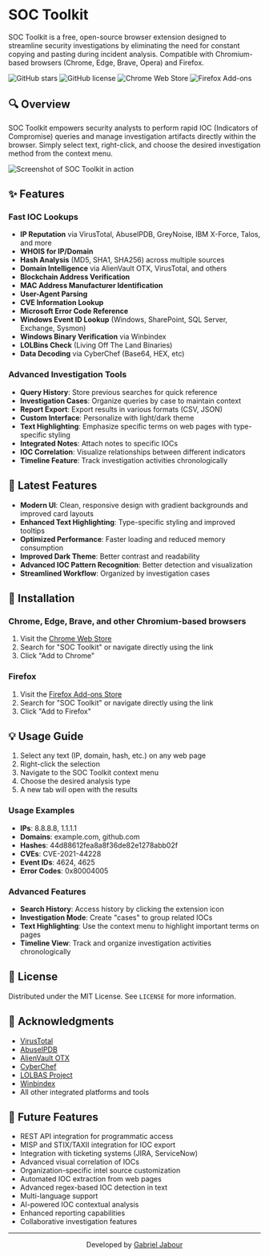 # SOC Toolkit

SOC Toolkit is a free, open-source browser extension designed to streamline security investigations by eliminating the need for constant copying and pasting during incident analysis. Compatible with Chromium-based browsers (Chrome, Edge, Brave, Opera) and Firefox.

![GitHub stars](https://img.shields.io/github/stars/username/soctoolkit?style=social)
![GitHub license](https://img.shields.io/github/license/username/soctoolkit)
![Chrome Web Store](https://img.shields.io/chrome-web-store/rating/extensionid)
![Firefox Add-ons](https://img.shields.io/amo/rating/soctoolkit)

## 🔍 Overview

SOC Toolkit empowers security analysts to perform rapid IOC (Indicators of Compromise) queries and manage investigation artifacts directly within the browser. Simply select text, right-click, and choose the desired investigation method from the context menu.

![Screenshot of SOC Toolkit in action](screenshot.png)

## ✨ Features

### Fast IOC Lookups
- **IP Reputation** via VirusTotal, AbuseIPDB, GreyNoise, IBM X-Force, Talos, and more
- **WHOIS for IP/Domain** 
- **Hash Analysis** (MD5, SHA1, SHA256) across multiple sources
- **Domain Intelligence** via AlienVault OTX, VirusTotal, and others
- **Blockchain Address Verification**
- **MAC Address Manufacturer Identification**
- **User-Agent Parsing**
- **CVE Information Lookup**
- **Microsoft Error Code Reference**
- **Windows Event ID Lookup** (Windows, SharePoint, SQL Server, Exchange, Sysmon)
- **Windows Binary Verification** via Winbindex
- **LOLBins Check** (Living Off The Land Binaries)
- **Data Decoding** via CyberChef (Base64, HEX, etc)

### Advanced Investigation Tools
- **Query History**: Store previous searches for quick reference
- **Investigation Cases**: Organize queries by case to maintain context
- **Report Export**: Export results in various formats (CSV, JSON)
- **Custom Interface**: Personalize with light/dark theme
- **Text Highlighting**: Emphasize specific terms on web pages with type-specific styling
- **Integrated Notes**: Attach notes to specific IOCs
- **IOC Correlation**: Visualize relationships between different indicators
- **Timeline Feature**: Track investigation activities chronologically

## 🔄 Latest Features

- **Modern UI**: Clean, responsive design with gradient backgrounds and improved card layouts
- **Enhanced Text Highlighting**: Type-specific styling and improved tooltips
- **Optimized Performance**: Faster loading and reduced memory consumption
- **Improved Dark Theme**: Better contrast and readability
- **Advanced IOC Pattern Recognition**: Better detection and visualization
- **Streamlined Workflow**: Organized by investigation cases

## 🚀 Installation

### Chrome, Edge, Brave, and other Chromium-based browsers
1. Visit the [Chrome Web Store](https://chrome.google.com/webstore/)
2. Search for "SOC Toolkit" or navigate directly using the link
3. Click "Add to Chrome"

### Firefox
1. Visit the [Firefox Add-ons Store](https://addons.mozilla.org/)
2. Search for "SOC Toolkit" or navigate directly using the link
3. Click "Add to Firefox"

## 💡 Usage Guide

1. Select any text (IP, domain, hash, etc.) on any web page
2. Right-click the selection
3. Navigate to the SOC Toolkit context menu
4. Choose the desired analysis type
5. A new tab will open with the results

### Usage Examples
- **IPs**: 8.8.8.8, 1.1.1.1
- **Domains**: example.com, github.com
- **Hashes**: 44d88612fea8a8f36de82e1278abb02f
- **CVEs**: CVE-2021-44228
- **Event IDs**: 4624, 4625
- **Error Codes**: 0x80004005

### Advanced Features

- **Search History**: Access history by clicking the extension icon
- **Investigation Mode**: Create "cases" to group related IOCs
- **Text Highlighting**: Use the context menu to highlight important terms on pages
- **Timeline View**: Track and organize investigation activities chronologically

## 📜 License

Distributed under the MIT License. See `LICENSE` for more information.

## 🙏 Acknowledgments

- [VirusTotal](https://www.virustotal.com/)
- [AbuseIPDB](https://www.abuseipdb.com/)
- [AlienVault OTX](https://otx.alienvault.com/)
- [CyberChef](https://cyberchef.org/)
- [LOLBAS Project](https://lolbas-project.github.io/)
- [Winbindex](https://winbindex.m417z.com/)
- All other integrated platforms and tools

## 🔮 Future Features

- REST API integration for programmatic access
- MISP and STIX/TAXII integration for IOC export
- Integration with ticketing systems (JIRA, ServiceNow)
- Advanced visual correlation of IOCs
- Organization-specific intel source customization
- Automated IOC extraction from web pages
- Advanced regex-based IOC detection in text
- Multi-language support
- AI-powered IOC contextual analysis
- Enhanced reporting capabilities
- Collaborative investigation features

---

<div align="center">

Developed by [Gabriel Jabour](https://www.linkedin.com/in/gjabour/) 

</div> 